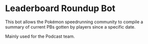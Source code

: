 # Leaderboard Roundup Bot

This bot allows the Pokémon speedrunning community to compile a summary of current PBs gotten by players since a specific date.

Mainly used for the Podcast team.
